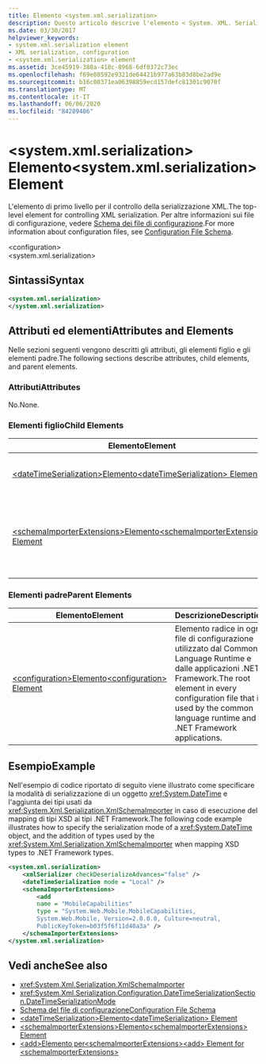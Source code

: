 ```yaml
---
title: Elemento <system.xml.serialization>
description: Questo articolo descrive l'elemento < System. XML. Serialization >, che è l'elemento di livello principale per il controllo della serializzazione XML.
ms.date: 03/30/2017
helpviewer_keywords:
- system.xml.serialization element
- XML serialization, configuration
- <system.xml.serialization> element
ms.assetid: 3ce45919-388a-418c-8968-6df0372c73ec
ms.openlocfilehash: f69e80592e9321de64421b977a63b83d8be2ad9e
ms.sourcegitcommit: b16c00371ea06398859ecd157defc81301c9070f
ms.translationtype: MT
ms.contentlocale: it-IT
ms.lasthandoff: 06/06/2020
ms.locfileid: "84289486"
---
```

# <a name="systemxmlserialization-element"></a><span data-ttu-id="6ab14-103">\<system.xml.serialization> Elemento</span><span class="sxs-lookup"><span data-stu-id="6ab14-103">\<system.xml.serialization> Element</span></span>

<span data-ttu-id="6ab14-104">L'elemento di primo livello per il controllo della serializzazione XML.</span><span class="sxs-lookup"><span data-stu-id="6ab14-104">The top-level element for controlling XML serialization.</span></span> <span data-ttu-id="6ab14-105">Per altre informazioni sui file di configurazione, vedere [Schema dei file di configurazione](../../framework/configure-apps/file-schema/index.md).</span><span class="sxs-lookup"><span data-stu-id="6ab14-105">For more information about configuration files, see [Configuration File Schema](../../framework/configure-apps/file-schema/index.md).</span></span>

\<configuration>\
\<system.xml.serialization>

## <a name="syntax"></a><span data-ttu-id="6ab14-106">Sintassi</span><span class="sxs-lookup"><span data-stu-id="6ab14-106">Syntax</span></span>

```xml
<system.xml.serialization>
</system.xml.serialization>
```

## <a name="attributes-and-elements"></a><span data-ttu-id="6ab14-107">Attributi ed elementi</span><span class="sxs-lookup"><span data-stu-id="6ab14-107">Attributes and Elements</span></span>

<span data-ttu-id="6ab14-108">Nelle sezioni seguenti vengono descritti gli attributi, gli elementi figlio e gli elementi padre.</span><span class="sxs-lookup"><span data-stu-id="6ab14-108">The following sections describe attributes, child elements, and parent elements.</span></span>

### <a name="attributes"></a><span data-ttu-id="6ab14-109">Attributi</span><span class="sxs-lookup"><span data-stu-id="6ab14-109">Attributes</span></span>

<span data-ttu-id="6ab14-110">No.</span><span class="sxs-lookup"><span data-stu-id="6ab14-110">None.</span></span>

### <a name="child-elements"></a><span data-ttu-id="6ab14-111">Elementi figlio</span><span class="sxs-lookup"><span data-stu-id="6ab14-111">Child Elements</span></span>

|<span data-ttu-id="6ab14-112">Elemento</span><span class="sxs-lookup"><span data-stu-id="6ab14-112">Element</span></span>|<span data-ttu-id="6ab14-113">Descrizione</span><span class="sxs-lookup"><span data-stu-id="6ab14-113">Description</span></span>|
|-------------|-----------------|
|[<span data-ttu-id="6ab14-114">\<dateTimeSerialization>Elemento</span><span class="sxs-lookup"><span data-stu-id="6ab14-114">\<dateTimeSerialization> Element</span></span>](datetimeserialization-element.md)|<span data-ttu-id="6ab14-115">Determina la modalità di serializzazione degli oggetti <xref:System.DateTime>.</span><span class="sxs-lookup"><span data-stu-id="6ab14-115">Determines the serialization mode of <xref:System.DateTime> objects.</span></span>|
|[<span data-ttu-id="6ab14-116">\<schemaImporterExtensions>Elemento</span><span class="sxs-lookup"><span data-stu-id="6ab14-116">\<schemaImporterExtensions> Element</span></span>](schemaimporterextensions-element.md)|<span data-ttu-id="6ab14-117">Contiene tipi utilizzati da <xref:System.Xml.Serialization.XmlSchemaImporter> per l'esecuzione del mapping dei tipi XSD ai tipi .NET Framework.</span><span class="sxs-lookup"><span data-stu-id="6ab14-117">Contains types that are used by the <xref:System.Xml.Serialization.XmlSchemaImporter> for mapping of XSD types to .NET Framework types.</span></span>|

### <a name="parent-elements"></a><span data-ttu-id="6ab14-118">Elementi padre</span><span class="sxs-lookup"><span data-stu-id="6ab14-118">Parent Elements</span></span>

|<span data-ttu-id="6ab14-119">Elemento</span><span class="sxs-lookup"><span data-stu-id="6ab14-119">Element</span></span>|<span data-ttu-id="6ab14-120">Descrizione</span><span class="sxs-lookup"><span data-stu-id="6ab14-120">Description</span></span>|
|-------------|-----------------|
|[<span data-ttu-id="6ab14-121">\<configuration>Elemento</span><span class="sxs-lookup"><span data-stu-id="6ab14-121">\<configuration> Element</span></span>](../../framework/configure-apps/file-schema/configuration-element.md)|<span data-ttu-id="6ab14-122">Elemento radice in ogni file di configurazione utilizzato dal Common Language Runtime e dalle applicazioni .NET Framework.</span><span class="sxs-lookup"><span data-stu-id="6ab14-122">The root element in every configuration file that is used by the common language runtime and .NET Framework applications.</span></span>|

## <a name="example"></a><span data-ttu-id="6ab14-123">Esempio</span><span class="sxs-lookup"><span data-stu-id="6ab14-123">Example</span></span>

<span data-ttu-id="6ab14-124">Nell'esempio di codice riportato di seguito viene illustrato come specificare la modalità di serializzazione di un oggetto <xref:System.DateTime> e l'aggiunta dei tipi usati da <xref:System.Xml.Serialization.XmlSchemaImporter> in caso di esecuzione del mapping di tipi XSD ai tipi .NET Framework.</span><span class="sxs-lookup"><span data-stu-id="6ab14-124">The following code example illustrates how to specify the serialization mode of a <xref:System.DateTime> object, and the addition of types used by the <xref:System.Xml.Serialization.XmlSchemaImporter> when mapping XSD types to .NET Framework types.</span></span>

```xml
<system.xml.serialization>
    <xmlSerializer checkDeserializeAdvances="false" />
    <dateTimeSerialization mode = "Local" />
    <schemaImporterExtensions>
        <add
        name = "MobileCapabilities"
        type = "System.Web.Mobile.MobileCapabilities,
        System.Web.Mobile, Version=2.0.0.0, Culture=neutral,
        PublicKeyToken=b03f5f6f11d40a3a" />
    </schemaImporterExtensions>
</system.xml.serialization>
```

## <a name="see-also"></a><span data-ttu-id="6ab14-125">Vedi anche</span><span class="sxs-lookup"><span data-stu-id="6ab14-125">See also</span></span>

- <xref:System.Xml.Serialization.XmlSchemaImporter>
- <xref:System.Xml.Serialization.Configuration.DateTimeSerializationSection.DateTimeSerializationMode>
- [<span data-ttu-id="6ab14-126">Schema del file di configurazione</span><span class="sxs-lookup"><span data-stu-id="6ab14-126">Configuration File Schema</span></span>](../../framework/configure-apps/file-schema/index.md)
- [<span data-ttu-id="6ab14-127">\<dateTimeSerialization>Elemento</span><span class="sxs-lookup"><span data-stu-id="6ab14-127">\<dateTimeSerialization> Element</span></span>](datetimeserialization-element.md)
- [<span data-ttu-id="6ab14-128">\<schemaImporterExtensions>Elemento</span><span class="sxs-lookup"><span data-stu-id="6ab14-128">\<schemaImporterExtensions> Element</span></span>](schemaimporterextensions-element.md)
- [<span data-ttu-id="6ab14-129">\<add>Elemento per\<schemaImporterExtensions></span><span class="sxs-lookup"><span data-stu-id="6ab14-129">\<add> Element for \<schemaImporterExtensions></span></span>](add-element-for-schemaimporterextensions.md)
